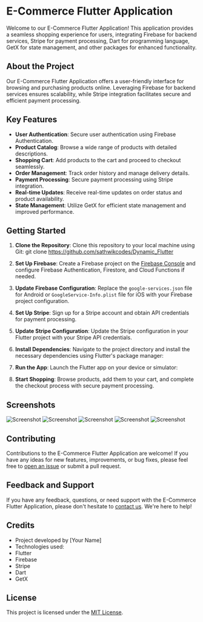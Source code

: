 # E-Commerce Flutter Application

Welcome to our E-Commerce Flutter Application! This application provides a seamless shopping experience for users, integrating Firebase for backend services, Stripe for payment processing, Dart for programming language, GetX for state management, and other packages for enhanced functionality.

## About the Project

Our E-Commerce Flutter Application offers a user-friendly interface for browsing and purchasing products online. Leveraging Firebase for backend services ensures scalability, while Stripe integration facilitates secure and efficient payment processing.

## Key Features

- **User Authentication**: Secure user authentication using Firebase Authentication.
- **Product Catalog**: Browse a wide range of products with detailed descriptions.
- **Shopping Cart**: Add products to the cart and proceed to checkout seamlessly.
- **Order Management**: Track order history and manage delivery details.
- **Payment Processing**: Secure payment processing using Stripe integration.
- **Real-time Updates**: Receive real-time updates on order status and product availability.
- **State Management**: Utilize GetX for efficient state management and improved performance.

## Getting Started

1. **Clone the Repository**: Clone this repository to your local machine using Git:
git clone https://github.com/sathwikcodes/Dynamic_Flutter

2. **Set Up Firebase**: Create a Firebase project on the [Firebase Console](https://console.firebase.google.com/) and configure Firebase Authentication, Firestore, and Cloud Functions if needed.

3. **Update Firebase Configuration**: Replace the `google-services.json` file for Android or `GoogleService-Info.plist` file for iOS with your Firebase project configuration.

4. **Set Up Stripe**: Sign up for a Stripe account and obtain API credentials for payment processing.

5. **Update Stripe Configuration**: Update the Stripe configuration in your Flutter project with your Stripe API credentials.

6. **Install Dependencies**: Navigate to the project directory and install the necessary dependencies using Flutter's package manager:

7. **Run the App**: Launch the Flutter app on your device or simulator:

8. **Start Shopping**: Browse products, add them to your cart, and complete the checkout process with secure payment processing.

## Screenshots

![Screenshot](https://github.com/sathwikcodes/Dynamic_Flutter/blob/main/Screenshot%20(215).png)
![Screenshot](https://github.com/sathwikcodes/Dynamic_Flutter/blob/main/Screenshot%20(216).png)
![Screenshot](https://github.com/sathwikcodes/Dynamic_Flutter/blob/main/Screenshot%20(217).png)
![Screenshot](https://github.com/sathwikcodes/Dynamic_Flutter/blob/main/Screenshot%20(219).png)
![Screenshot](https://github.com/sathwikcodes/Dynamic_Flutter/blob/main/Screenshot%20(220).png)

## Contributing

Contributions to the E-Commerce Flutter Application are welcome! If you have any ideas for new features, improvements, or bug fixes, please feel free to [open an issue](https://github.com/sathwikcodes/Dynamic_Flutter/issues) or submit a pull request.

## Feedback and Support

If you have any feedback, questions, or need support with the E-Commerce Flutter Application, please don't hesitate to [contact us](mailto:support@example.com). We're here to help!

## Credits

- Project developed by [Your Name]
- Technologies used:
- Flutter
- Firebase
- Stripe
- Dart
- GetX

## License

This project is licensed under the [MIT License](LICENSE).
